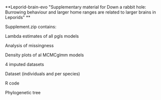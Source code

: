 **Leporid-brain-evo
"Supplementary material for Down a rabbit hole: Burrowing behaviour and larger home ranges are related to larger brains in Leporids"
**

Supplement.zip contains:

Lambda estimates of all pgls models

Analysis of missingness

Density plots of al MCMCglmm models

4 imputed datasets

Dataset (individuals and per species)

R code

Phylogenetic tree
